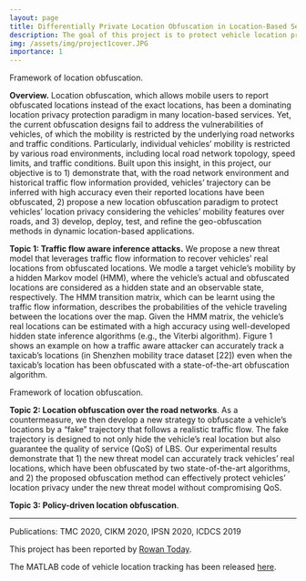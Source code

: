 ```yaml
---
layout: page
title: Differentially Private Location Obfuscation in Location-Based Services
description: The goal of this project is to protect vehicle location privacy in location based services (LBS). 
img: /assets/img/project1cover.JPG
importance: 1
---
```


<div class="row">
    <div class="col-6">
        <img class="img-fluid rounded z-depth-1" src="{{ '/assets/img/TrafficAdapter_Framework.png' | relative_url }}" alt="" title="Framework of location obfuscation"/>
    </div>
</div>
<div class="caption">
    Framework of location obfuscation.
</div>

**Overview.** Location obfuscation, which allows mobile users to report obfuscated locations instead of the exact locations, has been a dominating location privacy protection paradigm in many location-based services. Yet, the current obfuscation designs fail to address the vulnerabilities of vehicles, of which the mobility is restricted by the underlying road networks and traffic conditions. Particularly, individual vehicles’ mobility is restricted by various road environments, including local road network topology, speed limits, and traffic conditions. Built upon this insight, in this project, our objective is to 1) demonstrate that, with the road network environment and historical traffic flow information provided, vehicles’ trajectory can be inferred with high accuracy even their reported locations have been obfuscated, 2) propose a new location obfuscation paradigm to protect vehicles’ location privacy considering the vehicles’ mobility features over roads, and 3) develop, deploy, test, and refine the geo-obfuscation methods in dynamic location-based applications.

**Topic 1: Traffic flow aware inference attacks.** We propose a new threat model that leverages traffic flow information to recover vehicles’ real locations from obfuscated locations. We modle a target vehicle’s mobility by a hidden Markov model (HMM), where the vehicle’s actual and obfuscated locations are considered as a hidden state and an observable state, respectively. The HMM transition matrix, which can be learnt using the traffic flow information, describes the probabilities of the vehicle traveling between the locations over the map. Given the HMM matrix, the vehicle’s real locations can be estimated with a high accuracy using well-developed hidden state inference algorithms (e.g., the Viterbi
algorithm). Figure 1 shows an example on how a traffic aware attacker can accurately track a taxicab’s locations (in Shenzhen mobility trace dataset [22]) even when the taxicab’s location has been obfuscated with a state-of-the-art obfuscation algorithm.
</div>
<div class="row">
    <div class="col-6">
        <img class="img-fluid rounded z-depth-1" src="{{ '/assets/img/TrafficAdapter_inference.png' | relative_url }}" alt="" title="Example: Accuracy of location tracking using the vehicle traffic flow information."/>
    </div>
</div>
<div class="caption">
    Framework of location obfuscation.
</div>



**Topic 2: Location obfuscation over the road networks**. As a countermeasure, we then develop a new strategy to obfuscate a vehicle’s locations by a “fake” trajectory that follows a realistic traffic flow. The fake trajectory is designed to not only hide the vehicle’s real location but also guarantee the quality of service (QoS) of LBS. Our experimental results demonstrate that 1) the new threat model can accurately track vehicles’ real locations, which have been obfuscated by two state-of-the-art algorithms, and 2) the proposed obfuscation method can effectively protect vehicles’ location privacy under the new threat model without compromising
QoS.

**Topic 3: Policy-driven location obfuscation**. 

---

Publications: 
TMC 2020, CIKM 2020, IPSN 2020, ICDCS 2019

This project has been reported by [Rowan Today](https://today.rowan.edu/news/2021/02/protecting-app-based-worker-privacy.html).

The MATLAB code of vehicle location tracking has been released [here](https://github.com/chenxiq1986/vehicle-traffic-flow-aware-attack).
